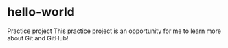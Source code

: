 # hello-world
Practice project
This practice project is an opportunity for me to learn more about Git and GitHub!

